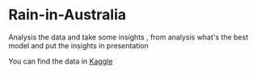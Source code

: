 # Rain-in-Australia
Analysis the data and take some insights , from analysis what's the best model and put the insights in presentation


You can find the data in <a href="https://www.kaggle.com/datasets/jsphyg/weather-dataset-rattle-package">Kaggle</a>
